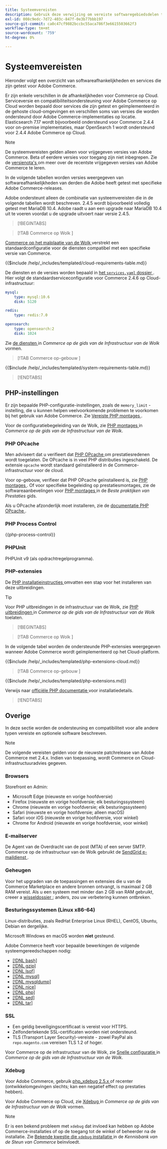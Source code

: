 ```yaml
---
title: Systeemvereisten
description: Gebruik deze verwijzing om vereiste softwaregebiedsdelen te identificeren die met de versies van Adobe Commerce zijn getest.
exl-id: 008c9edc-7d72-403c-847f-0e3b77bbb197
source-git-commit: ca0c47cf9882bccbc55aca786f3e6615503662f3
workflow-type: tm+mt
source-wordcount: '759'
ht-degree: 0%

---
```


# Systeemvereisten

Hieronder volgt een overzicht van softwareafhankelijkheden en services die zijn getest voor Adobe Commerce.

Er zijn enkele verschillen in de afhankelijkheden voor Commerce op Cloud. Serviceversie en compatibiliteitsondersteuning voor Adobe Commerce op Cloud worden bepaald door services die zijn getest en geïmplementeerd in de gehoste cloud-omgevingen en verschillen soms van versies die worden ondersteund door Adobe Commerce-implementaties op locatie. Elasticsearch 7.17 wordt bijvoorbeeld ondersteund voor Commerce 2.4.4 voor on-premise implementaties, maar OpenSearch 1 wordt ondersteund voor 2.4.4 Adobe Commerce op Cloud.

>[!NOTE]
>
>De systeemvereisten gelden alleen voor vrijgegeven versies van Adobe Commerce. Beta of eerdere versies voor toegang zijn niet inbegrepen. Zie de [ versienota&#39;s ](../release/release-notes/overview.md) om meer over de recentste vrijgegeven versies van Adobe Commerce te leren.

In de volgende tabellen worden versies weergegeven van softwareafhankelijkheden van derden die Adobe heeft getest met specifieke Adobe Commerce-releases.

Adobe ondersteunt alleen de combinatie van systeemvereisten die in de volgende tabellen wordt beschreven. 2.4.5 wordt bijvoorbeeld volledig getest met MariaDB 10.4. Adobe raadt u aan een upgrade naar MariaDB 10.4 uit te voeren voordat u de upgrade uitvoert naar versie 2.4.5.

>[!BEGINTABS]

>[!TAB  Commerce op Wolk ]

[ Commerce op het malplaatje van de Wolk ](https://github.com/magento/magento-cloud) verstrekt een standaardconfiguratie voor de diensten compatibel met een specifieke versie van Commerce.

{{$include /help/_includes/templated/cloud-requirements-table.md}}

De diensten en de versies worden bepaald in [ het `services.yaml` dossier ](https://github.com/magento/magento-cloud/blob/master/.magento/services.yaml). Hier volgt de standaardserviceconfiguratie voor Commerce 2.4.6 op Cloud-infrastructuur:

```yaml
mysql:
    type: mysql:10.6
    disk: 5120

redis:
    type: redis:7.0

opensearch:
    type: opensearch:2
    disk: 1024
```

Zie [ de diensten ](https://experienceleague.adobe.com/docs/commerce-cloud-service/user-guide/configure/service/services-yaml.html?lang=nl-NL) in _Commerce op de gids van de Infrastructuur van de Wolk_ vormen.

>[!TAB  Commerce op-gebouw ]

{{$include /help/_includes/templated/system-requirements-table.md}}

>[!ENDTABS]

## PHP-instellingen

Er zijn bepaalde PHP-configuratie-instellingen, zoals de `memory_limit` -instelling, die u kunnen helpen veelvoorkomende problemen te voorkomen bij het gebruik van Adobe Commerce. Zie [ Vereiste PHP montages ](prerequisites/php-settings.md).

Voor de configuratiebegeleiding van de Wolk, zie [ PHP montages ](https://experienceleague.adobe.com/docs/commerce-cloud-service/user-guide/configure/app/php-settings.html?lang=nl-NL) in _Commerce op de gids van de Infrastructuur van de Wolk_.

### PHP OPcache

Men adviseert dat u verifieert dat [ PHP OPcache ](https://www.php.net/manual/en/intro.opcache.php) om prestatiesredenen wordt toegelaten. De OPcache is in veel PHP distributies ingeschakeld. De extensie `opcache` wordt standaard geïnstalleerd in de Commerce-infrastructuur voor de cloud.

Voor op-gebouw, verifieer dat PHP OPcache geïnstalleerd is, zie [ PHP montages ](prerequisites/php-settings.md). Of voor specifieke begeleiding op prestatiesmontages, zie de softwareaanbevelingen voor [ PHP montages ](https://experienceleague.adobe.com/docs/commerce-operations/performance-best-practices/software.html?lang=nl-NL#php-settings) in de _Beste praktijken van Prestaties_ gids.

Als u OPcache afzonderlijk moet installeren, zie de [ documentatie PHP OPcache ](https://www.php.net/manual/en/opcache.setup.php).

### PHP Process Control

{{php-process-control}}

### PHPUnit

PHPUnit v9 (als opdrachtregelprogramma).

### PHP-extensies

De [ PHP installatieinstructies ](prerequisites/php-settings.md) omvatten een stap voor het installeren van deze uitbreidingen.

>[!TIP]
>
>Voor PHP uitbreidingen in de infrastructuur van de Wolk, zie [ PHP uitbreidingen ](https://experienceleague.adobe.com/docs/commerce-cloud-service/user-guide/configure/app/php-settings.html?lang=nl-NL#enable-extensions) in _Commerce op de gids van de Infrastructuur van de Wolk_ toelaten.

>[!BEGINTABS]

>[!TAB  Commerce op Wolk ]

In de volgende tabel worden de ondersteunde PHP-extensies weergegeven wanneer Adobe Commerce wordt geïmplementeerd op het Cloud-platform.

{{$include /help/_includes/templated/php-extensions-cloud.md}}

>[!TAB  Commerce op-gebouw ]

{{$include /help/_includes/templated/php-extensions.md}}

Verwijs naar [ officiële PHP documentatie ](https://www.php.net/manual/en/extensions.php) voor installatiedetails.

>[!ENDTABS]

## Overige

In deze sectie worden de ondersteuning en compatibiliteit voor alle andere typen vereiste en optionele software beschreven.

>[!NOTE]
>
>De volgende vereisten gelden voor de nieuwste patchrelease van Adobe Commerce met 2.4.x. Indien van toepassing, wordt Commerce on Cloud-infrastructuuradvies gegeven.

### Browsers

Storefront en Admin:

- Microsoft Edge (nieuwste en vorige hoofdversie)
- Firefox (nieuwste en vorige hoofdversie; elk besturingssysteem)
- Chrome (nieuwste en vorige hoofdversie; elk besturingssysteem)
- Safari (nieuwste en vorige hoofdversie; alleen macOS)
- Safari voor iOS (nieuwste en vorige hoofdversie, voor winkel)
- Chrome for Android (nieuwste en vorige hoofdversie, voor winkel)

### E-mailserver

De Agent van de Overdracht van de post (MTA) of een server SMTP. Commerce op de infrastructuur van de Wolk gebruikt de [ SendGrid e-maildienst ](https://experienceleague.adobe.com/docs/commerce-cloud-service/user-guide/project/sendgrid.html?lang=nl-NL).

### Geheugen

Voor het upgraden van de toepassingen en extensies die u van de Commerce Marketplace en andere bronnen ontvangt, is maximaal 2 GB RAM vereist. Als u een systeem met minder dan 2 GB van RAM gebruikt, creeer a [ wisseldossier ](https://support.magento.com/hc/en-us/articles/360032980432); anders, zou uw verbetering kunnen ontbreken.

### Besturingssystemen (Linux x86-64)

Linux-distributies, zoals RedHat Enterprise Linux (RHEL), CentOS, Ubuntu, Debian en dergelijke.

Microsoft Windows en macOS worden **niet** gesteund.

Adobe Commerce heeft voor bepaalde bewerkingen de volgende systeemgereedschappen nodig:

- [[!DNL bash]](https://www.gnu.org/software/bash/)
- [[!DNL gzip]](https://www.gzip.org/)
- [[!DNL lsof]](https://linux.die.net/man/8/lsof)
- [[!DNL mysql]](https://www.mysql.com/)
- [[!DNL mysqldump]](https://dev.mysql.com/doc/refman/8.0/en/mysqldump.html)
- [[!DNL nice]](https://linux.die.net/man/1/nice)
- [[!DNL php]](https://www.php.net/)
- [[!DNL sed]](https://www.gnu.org/software/sed/manual/sed.html)
- [[!DNL tar]](https://linux.die.net/man/1/tar)

### SSL

- Een geldig beveiligingscertificaat is vereist voor HTTPS.
- Zelfondertekende SSL-certificaten worden niet ondersteund.
- TLS (Transport Layer Security)-vereiste - zowel PayPal als `repo.magento.com` vereisen TLS 1.2 of hoger.

Voor Commerce op de infrastructuur van de Wolk, zie [ Snelle configuratie ](https://experienceleague.adobe.com/docs/commerce-cloud-service/user-guide/cdn/setup-fastly/fastly-configuration.html?lang=nl-NL) in _Commerce op de gids van de Infrastructuur van de Wolk_.

### Xdebug

Voor Adobe Commerce, gebruik [ php_xdebug 2.5.x ](https://xdebug.org/download) of recenter (ontwikkelomgevingen slechts; kan een negatief effect op prestaties hebben).

Voor Adobe Commerce op Cloud, zie [ Xdebug ](https://experienceleague.adobe.com/docs/commerce-cloud-service/user-guide/develop/test/debug.html?lang=nl-NL) in _Commerce op de gids van de Infrastructuur van de Wolk_ vormen.

>[!NOTE]
>
>Er is een bekend probleem met `xdebug` dat invloed kan hebben op Adobe Commerce-installaties of op de toegang tot de winkel of beheerder na de installatie. Zie [ Bekende kwestie die `xdebug` installatie ](https://experienceleague.adobe.com/docs/commerce-knowledge-base/kb/troubleshooting/miscellaneous/known-issues-that-affect-installation.html?lang=nl-NL) in de _Kennisbank van de Steun van Commerce_ beïnvloedt.
